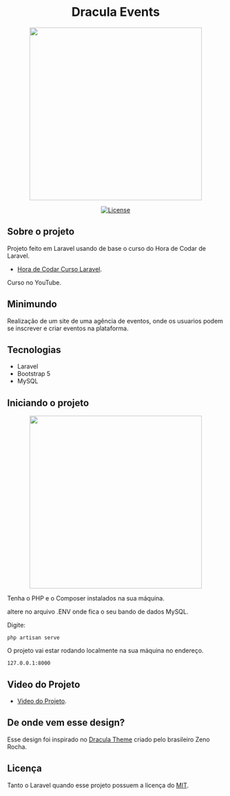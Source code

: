 <h1 align="center">Dracula Events</h1>

<p align="center"><img src="https://cdn.discordapp.com/attachments/1066427677864636456/1066491952117317722/base.png" width="400"></p>

<p align="center">
<a href="https://packagist.org/packages/laravel/framework"><img src="https://img.shields.io/packagist/l/laravel/framework" alt="License"></a>
</p>

## Sobre o projeto

Projeto feito em Laravel usando de base o curso do Hora de Codar de Laravel.

- [Hora de Codar Curso Laravel](https://laravel.com/docs/routing).


Curso no YouTube.

## Minimundo

Realização de um site de uma agência de eventos, onde os usuarios podem se inscrever e criar eventos na plataforma.

## Tecnologias

 - Laravel
 - Bootstrap 5
 - MySQL

 ## Iniciando o projeto

<p align="center"><img src="https://cdn.discordapp.com/attachments/1066427677864636456/1066492330409984051/image.png" width="400"></p>

 Tenha o PHP e o Composer instalados na sua máquina.

 altere no arquivo .ENV onde fica o seu bando de dados MySQL.

Digite:

```
php artisan serve
```

O projeto vai estar rodando localmente na sua máquina no endereço.

```
127.0.0.1:8000
```

## Video do Projeto

 - [Video do Projeto](https://youtu.be/AeC_A25qMPE).


## De onde vem esse design?

Esse design foi inspirado no [Dracula Theme](https://draculatheme.com) criado pelo brasileiro Zeno Rocha.


## Licença

Tanto o Laravel quando esse projeto possuem a licença do [MIT](https://opensource.org/licenses/MIT).
